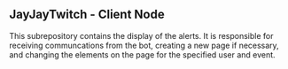 ## JayJayTwitch - Client Node

This subrepository contains the display of the alerts. 
It is responsible for receiving communcations from the bot, creating a new page if necessary, and changing the elements on the page for the specified user and event.
